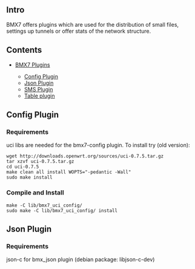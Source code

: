 ## Intro 
BMX7 offers plugins which are used for the distribution of small files, settings up tunnels or offer stats of the network structure.

## Contents
*   [BMX7 Plugins](../src/lib)
    
    *   [Config Plugin](#config-plugin)
    *   [Json Plugin](#json-plugin)
    *   [SMS Plugin](#sms-plugin)
    *   [Table plugin](#table-plugin)

## Config Plugin

### Requirements

uci libs are needed for the bmx7-config plugin.
To install try (old version):
```
wget http://downloads.openwrt.org/sources/uci-0.7.5.tar.gz
tar xzvf uci-0.7.5.tar.gz
cd uci-0.7.5
make clean all install WOPTS="-pedantic -Wall"
sudo make install
```

### Compile and Install
```
make -C lib/bmx7_uci_config/
sudo make -C lib/bmx7_uci_config/ install
```

## Json Plugin

### Requirements

json-c for bmx_json plugin (debian package: libjson-c-dev)

json-c developer libs are needed!
For further reading check: http://json.org/ or https://github.com/jehiah/json-c

To install manually (only if NOT installed via debian or other package management system):
```
wget http://ftp.de.debian.org/debian/pool/main/j/json-c/json-c_0.10.orig.tar.gz
tar xzvf json-c_0.10.orig.tar.gz
cd json-c..
./configure ; make ; make install; ldconfig
```

### Compile and Install

To compile and install only the bmx7 json plugins:
```
make -C lib/bmx7_json/
sudo make -C lib/bmx7_json/ install
```

## SMS Plugin

This plug-in uses routing packets to transmit any information from one node to the
whole network. The good point is that propagation works even if there is no continuous data-
path. Even though the WiFi network is under bad conditions (because the Wireless noise,
distance between nodes, etc...), the data will be propagated. The current implementation, by default, sets a maximum size limit of several KBytes for each file.

The API of the sms plug-in is very simple. It simply clones the content of one or more files given by one node to all other nodes. All other nodes can do the same. Once started, each node will have two directories: `/var/run/bmx7/sms/rcvdSms` and `/var/run/bmx7/sms/sendSms`.

Files are cloned from the sendSms folder on the current node to the rcvdSmS folder on all other nodes with the syncSms option using the following steps

* Place (or link) files you want to send in `/var/run/bmx7/sms/sendSms`
* Use the `syncSms` option in BMX7 to send the file: `bmx7 -c syncSms="filename placed in the sendSms folder"`

Wireless-mesh distros are using this feature for several things such as positioning Map information or a chat in web interface.

## Table plugin

This plug-in can be used to automatically announce routes from specific routing tables.
For example to dynamically announce (redistribute) routes from another routing protocol.

### Usage

To use the bmx7 table plugin it must be loaded during bmx7 daemon startup with the plugin=bmx7_table.so argument.
Alternatively a plugin section can be defined in the bmx7 config file like this:
```
config 'plugin'
        option 'plugin' 'bmx7_table.so'
```

Once the plugin is successfully loaded, the new parameters for redistributing routes from specific tables are enabled.

A full documentation of the table-related parameters is available via the --help and --verboseHelp /r=1 option.

### Configuring route redistribution 

Redistribution of routes is configurable with the `--redistTable` parameter.
Similar to the `--tunIn parameter, --redistTable` must be given with an arbitrary name for referencing to a specific redistribution directive and further sub-criterias.

Mandatary sub-criterias are /table and at least one route of the available types ( /kernel, /boot, /static )
Typical further but optional sub parameters are: /network, /minPrefixLen, /maxPrefixLen, /aggregatePrefixLen, /bandwidth
The following example automatically and dynamically announces (and removes announcements of) routes as they appear/disappear in routing table 100 and that match the criterias of:
* being a sub network of 192.168.0.0/16
* have a prefix length >= 24
* are configured as type kernel or boot
  (manually configured routes via the ip command will appear by default as type boot,
  eg: `ip r add 192.168.254.2/31 via 10.0.0.1 table 100`

If routes matching these criterias exist, then:
* They are announced with a bandwidth of 1Mbit
* Subsequent routes are aggregated down to a minimum prefix length of 24
```
 bmx7 -c \
 redistTable            otherProtocol        \
    /network            192.168.0.0/16       \
    /table              100                  \
    /aggregatePrefixLen 24                   \
    /minPrefixLen       24                   \
    /kernel             1                    \
    /boot               1                    \
    /bandwidth          1000000
```
